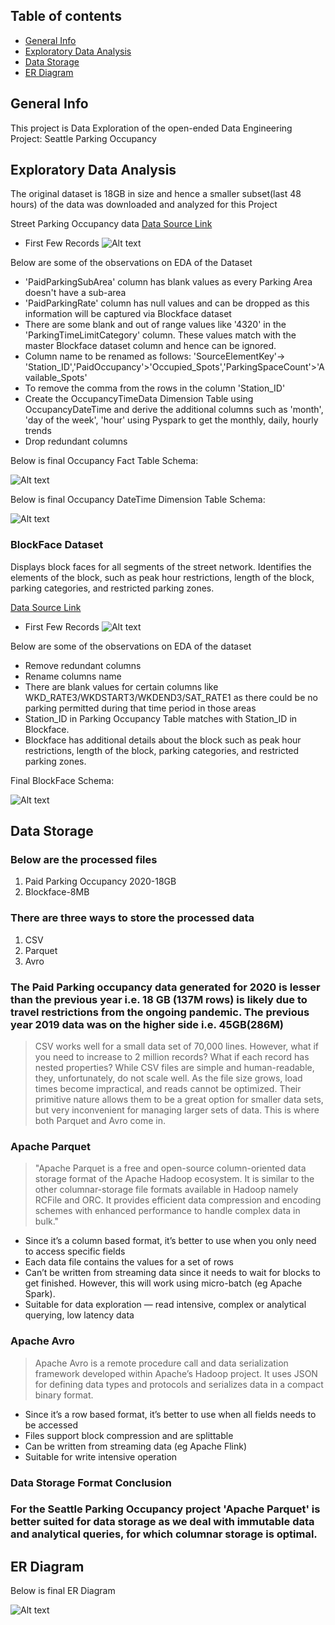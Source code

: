 ## Table of contents
* [General Info](#general-info)
* [Exploratory Data Analysis](#Exploratory-Data-Analysis)
* [Data Storage](#datastorage)
* [ER Diagram](#ERDiagram)


## General Info
This project is Data Exploration of the open-ended Data Engineering Project: Seattle Parking Occupancy

## Exploratory Data Analysis
The original dataset is 18GB in size and hence a smaller subset(last 48 hours) of the data was downloaded and analyzed for this Project

Street Parking Occupancy data
[Data Source Link](https://data.seattle.gov/Transportation/Paid-Parking-Last-48-Hours-/hiyf-7edq)


* First Few Records
![Alt text](./images/ParkingOccupancyFirstFewRecs.PNG?raw=true "Parking Occupancy")


Below are some of the observations on EDA of the Dataset

* 'PaidParkingSubArea' column has blank values as every Parking Area doesn't have a sub-area
* 'PaidParkingRate' column has null values and can be dropped as this information will be captured via Blockface dataset
* There are some blank and out of range values like '4320' in the 'ParkingTimeLimitCategory' column. These values match with the master Blockface dataset column and hence can be ignored.
* Column name to be renamed as follows: 'SourceElementKey'-> 'Station_ID','PaidOccupancy'>'Occupied_Spots','ParkingSpaceCount'>'Available_Spots'
* To remove the comma from the rows in the column 'Station_ID'
* Create the OccupancyTimeData Dimension Table using OccupancyDateTime and derive the additional columns such as 'month', 'day of the week', 'hour' using Pyspark to get the monthly, daily, hourly trends
* Drop redundant columns

Below is final Occupancy Fact Table Schema:

![Alt text](./images/FinalOccupancyFactTable.PNG?raw=true "Parking Occupancy")

Below is final Occupancy DateTime Dimension Table Schema:

![Alt text](./images/OccupancyDateTimeDimensionTable.PNG?raw=true "DateTime")

### BlockFace Dataset
Displays block faces for all segments of the street network. Identifies the elements of the block, such as peak hour restrictions, length of the block, parking categories, and restricted parking zones.

[Data Source Link](https://data-seattlecitygis.opendata.arcgis.com/datasets/a1458ad1abca41869b81f7c0db0cd777_0)

* First Few Records
![Alt text](./images/BlockfaceDataset.PNG?raw=true "BlockFace")


Below are some of the observations on EDA of the dataset

* Remove redundant columns
* Rename columns name
* There are blank values for certain columns like WKD_RATE3/WKDSTART3/WKDEND3/SAT_RATE1 as there could be no parking permitted during that time period in those areas
* Station_ID in Parking Occupancy Table matches with Station_ID in Blockface.
* Blockface has additional details about the block such as peak hour restrictions, length of the block, parking categories, and restricted parking zones.

Final BlockFace Schema:

![Alt text](./images/BlockFaceDimensionTable.PNG?raw=true "BlockFace")

## Data Storage
### Below are the processed files

<ol>
<li>Paid Parking Occupancy 2020-18GB</li>
<li>Blockface-8MB</li>
</ol>

### There are three ways to store the processed data

<ol>
<li>CSV</li>
<li>Parquet</li>
<li>Avro</li>
</ol>

### The Paid Parking occupancy data generated for 2020 is lesser than the previous year i.e. 18 GB (137M rows) is likely due to travel restrictions from the ongoing pandemic. The previous year 2019 data was on the higher side i.e. 45GB(286M)
> CSV works well for a small data set of 70,000 lines. However, what if you need to increase to 2 million records? What if each record has nested properties? While CSV files are simple and human-readable, they, unfortunately, do not scale well. As the file size grows, load times become impractical, and reads cannot be optimized. Their primitive nature allows them to be a great option for smaller data sets, but very inconvenient for managing larger sets of data. This is where both Parquet and Avro come in.


### Apache Parquet

>"Apache Parquet is a free and open-source column-oriented data storage format of the Apache Hadoop ecosystem. It is similar to the other columnar-storage file formats available in Hadoop namely RCFile and ORC. It provides efficient data compression and encoding schemes with enhanced performance to handle complex data in bulk."

<ul>
<li>Since it’s a column based format, it’s better to use when you only need to access specific fields</li>
<li>Each data file contains the values for a set of rows</li>
<li>Can’t be written from streaming data since it needs to wait for blocks to get finished. However, this will work using micro-batch (eg Apache Spark).
</li>
<li>Suitable for data exploration — read intensive, complex or analytical querying, low latency data</li>
</ul>


### Apache Avro

> Apache Avro is a remote procedure call and data serialization framework developed within Apache’s Hadoop project. It uses JSON for defining data types and protocols and serializes data in a compact binary format.

<ul>
<li>Since it’s a row based format, it’s better to use when all fields needs to be accessed</li>
<li>Files support block compression and are splittable</li>
<li>Can be written from streaming data (eg Apache Flink)</li>
<li>Suitable for write intensive operation</li>
</ul>

### Data Storage Format Conclusion

### For the Seattle Parking Occupancy project 'Apache Parquet' is better suited for data storage as we deal with immutable data and analytical queries, for which columnar storage is optimal.


## ER Diagram
Below is final ER Diagram

![Alt text](./images/SeattleParkingOccupancyERDiagram.PNG?raw=true "ERDiagram")
